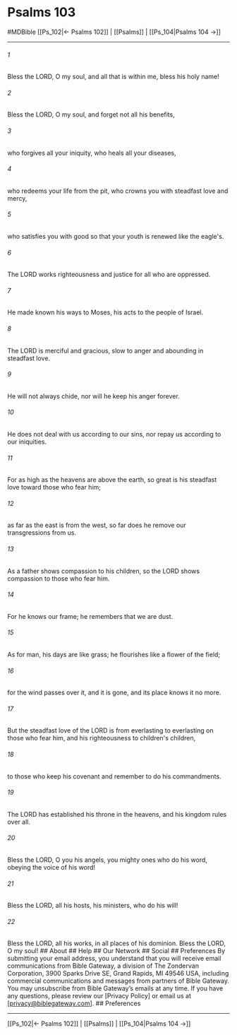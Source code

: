 # Psalms 103
#MDBible
[[Ps_102|← Psalms 102]] | [[Psalms]] | [[Ps_104|Psalms 104 →]]

***


###### 1 
Bless the LORD, O my soul, and all that is within me, bless his holy name! 

###### 2 
Bless the LORD, O my soul, and forget not all his benefits, 

###### 3 
who forgives all your iniquity, who heals all your diseases, 

###### 4 
who redeems your life from the pit, who crowns you with steadfast love and mercy, 

###### 5 
who satisfies you with good so that your youth is renewed like the eagle's. 

###### 6 
The LORD works righteousness and justice for all who are oppressed. 

###### 7 
He made known his ways to Moses, his acts to the people of Israel. 

###### 8 
The LORD is merciful and gracious, slow to anger and abounding in steadfast love. 

###### 9 
He will not always chide, nor will he keep his anger forever. 

###### 10 
He does not deal with us according to our sins, nor repay us according to our iniquities. 

###### 11 
For as high as the heavens are above the earth, so great is his steadfast love toward those who fear him; 

###### 12 
as far as the east is from the west, so far does he remove our transgressions from us. 

###### 13 
As a father shows compassion to his children, so the LORD shows compassion to those who fear him. 

###### 14 
For he knows our frame; he remembers that we are dust. 

###### 15 
As for man, his days are like grass; he flourishes like a flower of the field; 

###### 16 
for the wind passes over it, and it is gone, and its place knows it no more. 

###### 17 
But the steadfast love of the LORD is from everlasting to everlasting on those who fear him, and his righteousness to children's children, 

###### 18 
to those who keep his covenant and remember to do his commandments. 

###### 19 
The LORD has established his throne in the heavens, and his kingdom rules over all. 

###### 20 
Bless the LORD, O you his angels, you mighty ones who do his word, obeying the voice of his word! 

###### 21 
Bless the LORD, all his hosts, his ministers, who do his will! 

###### 22 
Bless the LORD, all his works, in all places of his dominion. Bless the LORD, O my soul! ## About ## Help ## Our Network ## Social ## Preferences By submitting your email address, you understand that you will receive email communications from Bible Gateway, a division of The Zondervan Corporation, 3900 Sparks Drive SE, Grand Rapids, MI 49546 USA, including commercial communications and messages from partners of Bible Gateway. You may unsubscribe from Bible Gateway&rsquo;s emails at any time. If you have any questions, please review our [Privacy Policy] or email us at [privacy@biblegateway.com]. ## Preferences

***

[[Ps_102|← Psalms 102]] | [[Psalms]] | [[Ps_104|Psalms 104 →]]
